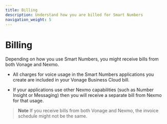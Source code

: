 ```yaml
---
title: Billing
description: Understand how you are billed for Smart Numbers
navigation_weight: 5
---
```


# Billing

Depending on how you use Smart Numbers, you might receive bills from both Vonage and Nexmo.

* All charges for voice usage in the Smart Numbers applications you create are included in your Vonage Business Cloud bill.

* If your applications use other Nexmo capabilities (such as Number Insight or Messaging) then you will receive a separate bill from Nexmo for that usage.

> **Note** If you receive bills from both Vonage and Nexmo, the invoice schedule might not be the same.
